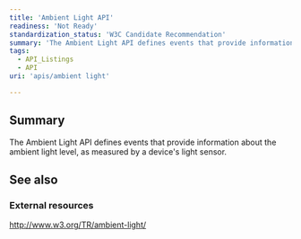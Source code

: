 ```yaml
---
title: 'Ambient Light API'
readiness: 'Not Ready'
standardization_status: 'W3C Candidate Recommendation'
summary: 'The Ambient Light API defines events that provide information about the ambient light level, as measured by a device''s light sensor.'
tags:
  - API_Listings
  - API
uri: 'apis/ambient light'

---
```

## Summary

The Ambient Light API defines events that provide information about the ambient light level, as measured by a device's light sensor.

## See also

### External resources

<http://www.w3.org/TR/ambient-light/>
